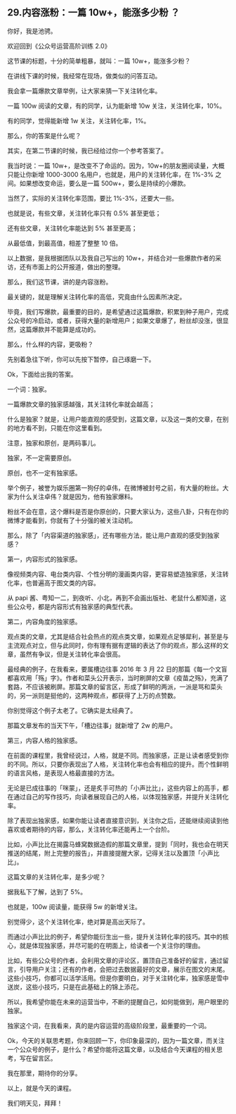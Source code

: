 ## 29.内容涨粉：一篇 10w+，能涨多少粉 ？
你好，我是池骋。


欢迎回到《公众号运营高阶训练 2.0》


这节课的标题，十分的简单粗暴，就叫：一篇 10w+，能涨多少粉？


在讲线下课的时候，我经常在现场，做类似的问答互动。


我会拿一篇爆款文章举例，让大家来猜一下关注转化率。


一篇 100w 阅读的文章，有的同学，认为能新增 10w 关注，关注转化率，10%。


有的同学，觉得能新增 1w 关注，关注转化率，1%。


那么，你的答案是什么呢？


其实，在第二节课的时候，我已经给过你一个参考答案了。


我当时说：一篇 10w+，是改变不了命运的。因为，10w+的朋友圈阅读量，大概只能让你新增 1000-3000 名用户，也就是，用户的关注转化率，在 1%-3% 之间。如果想改变命运，要么是一篇 500w+，要么是持续的小爆款。


当然了，实际的关注转化率范围，要比 1%-3%，还要大一些。


也就是说，有些文章，关注转化率只有 0.5% 甚至更低；


还有些文章，关注转化率能达到 5% 甚至更高；


从最低值，到最高值，相差了整整 10 倍。


以上数据，是我根据团队以及我自己写出的 10w+，并结合对一些爆款作者的采访，还有市面上的公开报道，做出的整理。


那么，我们这节课，讲的是内容涨粉。


最关键的，就是理解关注转化率的高低，究竟由什么因素所决定。


毕竟，我们写爆款，最重要的目的，是希望通过这篇爆款，积累到种子用户，完成公众号的冷启动，或者，获得大量的新增用户；如果文章爆了，粉丝却没涨，很显然，这篇爆款并不能算是成功的。


那么，什么样的内容，更吸粉？


先别着急往下听，你可以先按下暂停，自己琢磨一下。


Ok，下面给出我的答案。


一个词：独家。


一篇爆款文章的独家感越强，其关注转化率就会越高；


什么是独家？就是，让用户能直观的感受到，这篇文章，以及这一类的文章，在别的地方看不到，只能在你这里看到。


注意，独家和原创，是两码事儿。


独家，不一定需要原创。


原创，也不一定有独家感。


举个例子，被誉为娱乐圈第一狗仔的卓伟，在微博被封号之前，有大量的粉丝。大家为什么关注卓伟？就是因为，他有独家爆料。


粉丝不会在意，这个爆料是否是你原创的，只要大家认为，这些八卦，只有在你的微博才能看到，你就有了十分强的被关注动机。


那么，除了「内容渠道的独家感」，还有哪些方法，能让用户直观的感受到独家感？


第一，内容形式的独家感。


像视频类内容、电台类内容、个性分明的漫画类内容，更容易塑造独家感，关注转化率，也普遍高于图文类的内容。


从 papi 酱、粤知一二，到夜听、小北，再到不会画出版社、老鼠什么都知道，这些公众号，都是内容形式有独家感的典型代表。


第二，内容角度的独家感。


观点类的文章，尤其是结合社会热点的观点类文章，如果观点足够犀利，甚至是与主流观点对立，但与此同时，你有理有据有逻辑的表达了你的观点，那么这样的文章，虽然有争议，但是关注转化率会很高。


最经典的例子，在我看来，要属槽边往事 2016 年 3 月 22 日的那篇《每一个文盲都喜欢用「殇」字》。作者和菜头公开表示，当时刷屏的文章《疫苗之殇》，充满了套路，不应该被刷屏。那篇文章的留言区，形成了鲜明的两派，一派是骂和菜头的，另一派则是挺他的，这两种观点，都获得了上万的点赞数。


你别觉得这个例子太老了。它确实是太经典了。


那篇文章发布的当天下午，「槽边往事」就新增了 2w 的用户。


第三，内容人格的独家感。


在前面的课程里，我曾经说过，人格，就是不同。而独家感，正是让读者感受到你的不同。所以，只要你表现出了人格，关注转化率也会有相应的提升。而个性鲜明的语言风格，是表现人格最直接的方法。


无论是已成往事的「咪蒙」，还是炙手可热的「小声比比」，这些内容上的高手，都在通过自己的写作技巧，向读者展现自己的人格，以体现独家感，并提升关注转化率。


除了表现出独家感，如果你能让读者直接意识到，关注你之后，还能继续阅读到他喜欢或者期待的内容，那么，关注转化率还能再上一个台阶。


比如，小声比比在揭露马蜂窝数据造假的那篇文章里，提到「同时，我也会在明天推送的结尾，附上完整的报告」，并直接提醒大家，记得关注以及置顶「小声比比」。


这篇文章的关注转化率，是多少呢？


据我私下了解，达到了 5%。


也就是，100w 阅读量，能获得 5w 的新增关注。


别觉得少，这个关注转化率，绝对算是高出天际了。


而通过小声比比的例子，希望你能衍生出一些，提升关注转化率的技巧。其中的核心，就是体现独家感，并尽可能的在明面上，给读者一个关注你的理由。


比如，有些公众号的作者，会利用文章的评论区，置顶自己准备好的留言，通过留言，引导用户关注；还有的作者，会把过去数据最好的文章，展示在图文的末尾。这些小技巧，你都可以活学活用。但是你要明白，对于关注转化率，独家感是雪中送炭，这些小技巧，只是在此基础上的锦上添花。


所以，我希望你能在未来的运营当中，不断的提醒自己，如何能做到，用户眼里的独家。


独家这个词，在我看来，真的是内容运营的高级阶段里，最重要的一个词。


Ok，今天的关联思考题，你来回顾一下，你印象最深的，因为一篇文章，而关注一个公众号的例子，是什么？希望你能将这篇文章，以及结合今天课程的相关思考，写在留言区。


我在那里，期待你的分享。


以上，就是今天的课程。


我们明天见，拜拜！

